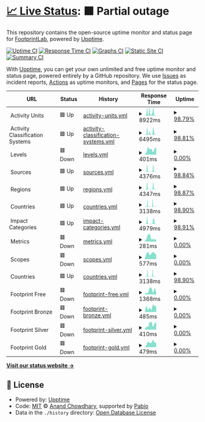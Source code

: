 # [📈 Live Status](https://FootprintLab.github.io/api-health): <!--live status--> **🟧 Partial outage**

This repository contains the open-source uptime monitor and status page for [FootprintLab](https://FootprintLab.github.io/api-health), powered by [Upptime](https://github.com/upptime/upptime).

[![Uptime CI](https://github.com/FootprintLab/api-health/workflows/Uptime%20CI/badge.svg)](https://github.com/FootprintLab/api-health/actions?query=workflow%3A%22Uptime+CI%22)
[![Response Time CI](https://github.com/FootprintLab/api-health/workflows/Response%20Time%20CI/badge.svg)](https://github.com/FootprintLab/api-health/actions?query=workflow%3A%22Response+Time+CI%22)
[![Graphs CI](https://github.com/FootprintLab/api-health/workflows/Graphs%20CI/badge.svg)](https://github.com/FootprintLab/api-health/actions?query=workflow%3A%22Graphs+CI%22)
[![Static Site CI](https://github.com/FootprintLab/api-health/workflows/Static%20Site%20CI/badge.svg)](https://github.com/FootprintLab/api-health/actions?query=workflow%3A%22Static+Site+CI%22)
[![Summary CI](https://github.com/FootprintLab/api-health/workflows/Summary%20CI/badge.svg)](https://github.com/FootprintLab/api-health/actions?query=workflow%3A%22Summary+CI%22)

With [Upptime](https://upptime.js.org), you can get your own unlimited and free uptime monitor and status page, powered entirely by a GitHub repository. We use [Issues](https://github.com/FootprintLab/api-health/issues) as incident reports, [Actions](https://github.com/FootprintLab/api-health/actions) as uptime monitors, and [Pages](https://FootprintLab.github.io/api-health) for the status page.

<!--start: status pages-->
<!-- This summary is generated by Upptime (https://github.com/upptime/upptime) -->
<!-- Do not edit this manually, your changes will be overwritten -->
<!-- prettier-ignore -->
| URL | Status | History | Response Time | Uptime |
| --- | ------ | ------- | ------------- | ------ |
| <img alt="" src="https://data.footprintlab.io/favicon.ico" height="13"> Activity Units | 🟩 Up | [activity-units.yml](https://github.com/FootprintLab/api-health/commits/HEAD/history/activity-units.yml) | <details><summary><img alt="Response time graph" src="./graphs/activity-units/response-time-week.png" height="20"> 8922ms</summary><br><a href="https://FootprintLab.github.io/api-health/history/activity-units"><img alt="Response time 2837" src="https://img.shields.io/endpoint?url=https%3A%2F%2Fraw.githubusercontent.com%2FFootprintLab%2Fapi-health%2FHEAD%2Fapi%2Factivity-units%2Fresponse-time.json"></a><br><a href="https://FootprintLab.github.io/api-health/history/activity-units"><img alt="24-hour response time 651" src="https://img.shields.io/endpoint?url=https%3A%2F%2Fraw.githubusercontent.com%2FFootprintLab%2Fapi-health%2FHEAD%2Fapi%2Factivity-units%2Fresponse-time-day.json"></a><br><a href="https://FootprintLab.github.io/api-health/history/activity-units"><img alt="7-day response time 8922" src="https://img.shields.io/endpoint?url=https%3A%2F%2Fraw.githubusercontent.com%2FFootprintLab%2Fapi-health%2FHEAD%2Fapi%2Factivity-units%2Fresponse-time-week.json"></a><br><a href="https://FootprintLab.github.io/api-health/history/activity-units"><img alt="30-day response time 4627" src="https://img.shields.io/endpoint?url=https%3A%2F%2Fraw.githubusercontent.com%2FFootprintLab%2Fapi-health%2FHEAD%2Fapi%2Factivity-units%2Fresponse-time-month.json"></a><br><a href="https://FootprintLab.github.io/api-health/history/activity-units"><img alt="1-year response time 2837" src="https://img.shields.io/endpoint?url=https%3A%2F%2Fraw.githubusercontent.com%2FFootprintLab%2Fapi-health%2FHEAD%2Fapi%2Factivity-units%2Fresponse-time-year.json"></a></details> | <details><summary><a href="https://FootprintLab.github.io/api-health/history/activity-units">98.79%</a></summary><a href="https://FootprintLab.github.io/api-health/history/activity-units"><img alt="All-time uptime 99.10%" src="https://img.shields.io/endpoint?url=https%3A%2F%2Fraw.githubusercontent.com%2FFootprintLab%2Fapi-health%2FHEAD%2Fapi%2Factivity-units%2Fuptime.json"></a><br><a href="https://FootprintLab.github.io/api-health/history/activity-units"><img alt="24-hour uptime 100.00%" src="https://img.shields.io/endpoint?url=https%3A%2F%2Fraw.githubusercontent.com%2FFootprintLab%2Fapi-health%2FHEAD%2Fapi%2Factivity-units%2Fuptime-day.json"></a><br><a href="https://FootprintLab.github.io/api-health/history/activity-units"><img alt="7-day uptime 98.79%" src="https://img.shields.io/endpoint?url=https%3A%2F%2Fraw.githubusercontent.com%2FFootprintLab%2Fapi-health%2FHEAD%2Fapi%2Factivity-units%2Fuptime-week.json"></a><br><a href="https://FootprintLab.github.io/api-health/history/activity-units"><img alt="30-day uptime 99.54%" src="https://img.shields.io/endpoint?url=https%3A%2F%2Fraw.githubusercontent.com%2FFootprintLab%2Fapi-health%2FHEAD%2Fapi%2Factivity-units%2Fuptime-month.json"></a><br><a href="https://FootprintLab.github.io/api-health/history/activity-units"><img alt="1-year uptime 99.10%" src="https://img.shields.io/endpoint?url=https%3A%2F%2Fraw.githubusercontent.com%2FFootprintLab%2Fapi-health%2FHEAD%2Fapi%2Factivity-units%2Fuptime-year.json"></a></details>
| <img alt="" src="https://data.footprintlab.io/favicon.ico" height="13"> Activity Classification Systems | 🟩 Up | [activity-classification-systems.yml](https://github.com/FootprintLab/api-health/commits/HEAD/history/activity-classification-systems.yml) | <details><summary><img alt="Response time graph" src="./graphs/activity-classification-systems/response-time-week.png" height="20"> 6495ms</summary><br><a href="https://FootprintLab.github.io/api-health/history/activity-classification-systems"><img alt="Response time 1403" src="https://img.shields.io/endpoint?url=https%3A%2F%2Fraw.githubusercontent.com%2FFootprintLab%2Fapi-health%2FHEAD%2Fapi%2Factivity-classification-systems%2Fresponse-time.json"></a><br><a href="https://FootprintLab.github.io/api-health/history/activity-classification-systems"><img alt="24-hour response time 147" src="https://img.shields.io/endpoint?url=https%3A%2F%2Fraw.githubusercontent.com%2FFootprintLab%2Fapi-health%2FHEAD%2Fapi%2Factivity-classification-systems%2Fresponse-time-day.json"></a><br><a href="https://FootprintLab.github.io/api-health/history/activity-classification-systems"><img alt="7-day response time 6495" src="https://img.shields.io/endpoint?url=https%3A%2F%2Fraw.githubusercontent.com%2FFootprintLab%2Fapi-health%2FHEAD%2Fapi%2Factivity-classification-systems%2Fresponse-time-week.json"></a><br><a href="https://FootprintLab.github.io/api-health/history/activity-classification-systems"><img alt="30-day response time 2679" src="https://img.shields.io/endpoint?url=https%3A%2F%2Fraw.githubusercontent.com%2FFootprintLab%2Fapi-health%2FHEAD%2Fapi%2Factivity-classification-systems%2Fresponse-time-month.json"></a><br><a href="https://FootprintLab.github.io/api-health/history/activity-classification-systems"><img alt="1-year response time 1403" src="https://img.shields.io/endpoint?url=https%3A%2F%2Fraw.githubusercontent.com%2FFootprintLab%2Fapi-health%2FHEAD%2Fapi%2Factivity-classification-systems%2Fresponse-time-year.json"></a></details> | <details><summary><a href="https://FootprintLab.github.io/api-health/history/activity-classification-systems">98.81%</a></summary><a href="https://FootprintLab.github.io/api-health/history/activity-classification-systems"><img alt="All-time uptime 99.85%" src="https://img.shields.io/endpoint?url=https%3A%2F%2Fraw.githubusercontent.com%2FFootprintLab%2Fapi-health%2FHEAD%2Fapi%2Factivity-classification-systems%2Fuptime.json"></a><br><a href="https://FootprintLab.github.io/api-health/history/activity-classification-systems"><img alt="24-hour uptime 100.00%" src="https://img.shields.io/endpoint?url=https%3A%2F%2Fraw.githubusercontent.com%2FFootprintLab%2Fapi-health%2FHEAD%2Fapi%2Factivity-classification-systems%2Fuptime-day.json"></a><br><a href="https://FootprintLab.github.io/api-health/history/activity-classification-systems"><img alt="7-day uptime 98.81%" src="https://img.shields.io/endpoint?url=https%3A%2F%2Fraw.githubusercontent.com%2FFootprintLab%2Fapi-health%2FHEAD%2Fapi%2Factivity-classification-systems%2Fuptime-week.json"></a><br><a href="https://FootprintLab.github.io/api-health/history/activity-classification-systems"><img alt="30-day uptime 99.57%" src="https://img.shields.io/endpoint?url=https%3A%2F%2Fraw.githubusercontent.com%2FFootprintLab%2Fapi-health%2FHEAD%2Fapi%2Factivity-classification-systems%2Fuptime-month.json"></a><br><a href="https://FootprintLab.github.io/api-health/history/activity-classification-systems"><img alt="1-year uptime 99.85%" src="https://img.shields.io/endpoint?url=https%3A%2F%2Fraw.githubusercontent.com%2FFootprintLab%2Fapi-health%2FHEAD%2Fapi%2Factivity-classification-systems%2Fuptime-year.json"></a></details>
| <img alt="" src="https://data.footprintlab.io/favicon.ico" height="13"> Levels | 🟥 Down | [levels.yml](https://github.com/FootprintLab/api-health/commits/HEAD/history/levels.yml) | <details><summary><img alt="Response time graph" src="./graphs/levels/response-time-week.png" height="20"> 401ms</summary><br><a href="https://FootprintLab.github.io/api-health/history/levels"><img alt="Response time 527" src="https://img.shields.io/endpoint?url=https%3A%2F%2Fraw.githubusercontent.com%2FFootprintLab%2Fapi-health%2FHEAD%2Fapi%2Flevels%2Fresponse-time.json"></a><br><a href="https://FootprintLab.github.io/api-health/history/levels"><img alt="24-hour response time 556" src="https://img.shields.io/endpoint?url=https%3A%2F%2Fraw.githubusercontent.com%2FFootprintLab%2Fapi-health%2FHEAD%2Fapi%2Flevels%2Fresponse-time-day.json"></a><br><a href="https://FootprintLab.github.io/api-health/history/levels"><img alt="7-day response time 401" src="https://img.shields.io/endpoint?url=https%3A%2F%2Fraw.githubusercontent.com%2FFootprintLab%2Fapi-health%2FHEAD%2Fapi%2Flevels%2Fresponse-time-week.json"></a><br><a href="https://FootprintLab.github.io/api-health/history/levels"><img alt="30-day response time 435" src="https://img.shields.io/endpoint?url=https%3A%2F%2Fraw.githubusercontent.com%2FFootprintLab%2Fapi-health%2FHEAD%2Fapi%2Flevels%2Fresponse-time-month.json"></a><br><a href="https://FootprintLab.github.io/api-health/history/levels"><img alt="1-year response time 527" src="https://img.shields.io/endpoint?url=https%3A%2F%2Fraw.githubusercontent.com%2FFootprintLab%2Fapi-health%2FHEAD%2Fapi%2Flevels%2Fresponse-time-year.json"></a></details> | <details><summary><a href="https://FootprintLab.github.io/api-health/history/levels">0.00%</a></summary><a href="https://FootprintLab.github.io/api-health/history/levels"><img alt="All-time uptime 27.67%" src="https://img.shields.io/endpoint?url=https%3A%2F%2Fraw.githubusercontent.com%2FFootprintLab%2Fapi-health%2FHEAD%2Fapi%2Flevels%2Fuptime.json"></a><br><a href="https://FootprintLab.github.io/api-health/history/levels"><img alt="24-hour uptime 0.00%" src="https://img.shields.io/endpoint?url=https%3A%2F%2Fraw.githubusercontent.com%2FFootprintLab%2Fapi-health%2FHEAD%2Fapi%2Flevels%2Fuptime-day.json"></a><br><a href="https://FootprintLab.github.io/api-health/history/levels"><img alt="7-day uptime 0.00%" src="https://img.shields.io/endpoint?url=https%3A%2F%2Fraw.githubusercontent.com%2FFootprintLab%2Fapi-health%2FHEAD%2Fapi%2Flevels%2Fuptime-week.json"></a><br><a href="https://FootprintLab.github.io/api-health/history/levels"><img alt="30-day uptime 1.38%" src="https://img.shields.io/endpoint?url=https%3A%2F%2Fraw.githubusercontent.com%2FFootprintLab%2Fapi-health%2FHEAD%2Fapi%2Flevels%2Fuptime-month.json"></a><br><a href="https://FootprintLab.github.io/api-health/history/levels"><img alt="1-year uptime 27.67%" src="https://img.shields.io/endpoint?url=https%3A%2F%2Fraw.githubusercontent.com%2FFootprintLab%2Fapi-health%2FHEAD%2Fapi%2Flevels%2Fuptime-year.json"></a></details>
| <img alt="" src="https://data.footprintlab.io/favicon.ico" height="13"> Sources | 🟩 Up | [sources.yml](https://github.com/FootprintLab/api-health/commits/HEAD/history/sources.yml) | <details><summary><img alt="Response time graph" src="./graphs/sources/response-time-week.png" height="20"> 4376ms</summary><br><a href="https://FootprintLab.github.io/api-health/history/sources"><img alt="Response time 1098" src="https://img.shields.io/endpoint?url=https%3A%2F%2Fraw.githubusercontent.com%2FFootprintLab%2Fapi-health%2FHEAD%2Fapi%2Fsources%2Fresponse-time.json"></a><br><a href="https://FootprintLab.github.io/api-health/history/sources"><img alt="24-hour response time 565" src="https://img.shields.io/endpoint?url=https%3A%2F%2Fraw.githubusercontent.com%2FFootprintLab%2Fapi-health%2FHEAD%2Fapi%2Fsources%2Fresponse-time-day.json"></a><br><a href="https://FootprintLab.github.io/api-health/history/sources"><img alt="7-day response time 4376" src="https://img.shields.io/endpoint?url=https%3A%2F%2Fraw.githubusercontent.com%2FFootprintLab%2Fapi-health%2FHEAD%2Fapi%2Fsources%2Fresponse-time-week.json"></a><br><a href="https://FootprintLab.github.io/api-health/history/sources"><img alt="30-day response time 1952" src="https://img.shields.io/endpoint?url=https%3A%2F%2Fraw.githubusercontent.com%2FFootprintLab%2Fapi-health%2FHEAD%2Fapi%2Fsources%2Fresponse-time-month.json"></a><br><a href="https://FootprintLab.github.io/api-health/history/sources"><img alt="1-year response time 1098" src="https://img.shields.io/endpoint?url=https%3A%2F%2Fraw.githubusercontent.com%2FFootprintLab%2Fapi-health%2FHEAD%2Fapi%2Fsources%2Fresponse-time-year.json"></a></details> | <details><summary><a href="https://FootprintLab.github.io/api-health/history/sources">98.84%</a></summary><a href="https://FootprintLab.github.io/api-health/history/sources"><img alt="All-time uptime 99.85%" src="https://img.shields.io/endpoint?url=https%3A%2F%2Fraw.githubusercontent.com%2FFootprintLab%2Fapi-health%2FHEAD%2Fapi%2Fsources%2Fuptime.json"></a><br><a href="https://FootprintLab.github.io/api-health/history/sources"><img alt="24-hour uptime 100.00%" src="https://img.shields.io/endpoint?url=https%3A%2F%2Fraw.githubusercontent.com%2FFootprintLab%2Fapi-health%2FHEAD%2Fapi%2Fsources%2Fuptime-day.json"></a><br><a href="https://FootprintLab.github.io/api-health/history/sources"><img alt="7-day uptime 98.84%" src="https://img.shields.io/endpoint?url=https%3A%2F%2Fraw.githubusercontent.com%2FFootprintLab%2Fapi-health%2FHEAD%2Fapi%2Fsources%2Fuptime-week.json"></a><br><a href="https://FootprintLab.github.io/api-health/history/sources"><img alt="30-day uptime 99.57%" src="https://img.shields.io/endpoint?url=https%3A%2F%2Fraw.githubusercontent.com%2FFootprintLab%2Fapi-health%2FHEAD%2Fapi%2Fsources%2Fuptime-month.json"></a><br><a href="https://FootprintLab.github.io/api-health/history/sources"><img alt="1-year uptime 99.85%" src="https://img.shields.io/endpoint?url=https%3A%2F%2Fraw.githubusercontent.com%2FFootprintLab%2Fapi-health%2FHEAD%2Fapi%2Fsources%2Fuptime-year.json"></a></details>
| <img alt="" src="https://data.footprintlab.io/favicon.ico" height="13"> Regions | 🟩 Up | [regions.yml](https://github.com/FootprintLab/api-health/commits/HEAD/history/regions.yml) | <details><summary><img alt="Response time graph" src="./graphs/regions/response-time-week.png" height="20"> 4347ms</summary><br><a href="https://FootprintLab.github.io/api-health/history/regions"><img alt="Response time 1084" src="https://img.shields.io/endpoint?url=https%3A%2F%2Fraw.githubusercontent.com%2FFootprintLab%2Fapi-health%2FHEAD%2Fapi%2Fregions%2Fresponse-time.json"></a><br><a href="https://FootprintLab.github.io/api-health/history/regions"><img alt="24-hour response time 423" src="https://img.shields.io/endpoint?url=https%3A%2F%2Fraw.githubusercontent.com%2FFootprintLab%2Fapi-health%2FHEAD%2Fapi%2Fregions%2Fresponse-time-day.json"></a><br><a href="https://FootprintLab.github.io/api-health/history/regions"><img alt="7-day response time 4347" src="https://img.shields.io/endpoint?url=https%3A%2F%2Fraw.githubusercontent.com%2FFootprintLab%2Fapi-health%2FHEAD%2Fapi%2Fregions%2Fresponse-time-week.json"></a><br><a href="https://FootprintLab.github.io/api-health/history/regions"><img alt="30-day response time 1916" src="https://img.shields.io/endpoint?url=https%3A%2F%2Fraw.githubusercontent.com%2FFootprintLab%2Fapi-health%2FHEAD%2Fapi%2Fregions%2Fresponse-time-month.json"></a><br><a href="https://FootprintLab.github.io/api-health/history/regions"><img alt="1-year response time 1084" src="https://img.shields.io/endpoint?url=https%3A%2F%2Fraw.githubusercontent.com%2FFootprintLab%2Fapi-health%2FHEAD%2Fapi%2Fregions%2Fresponse-time-year.json"></a></details> | <details><summary><a href="https://FootprintLab.github.io/api-health/history/regions">98.87%</a></summary><a href="https://FootprintLab.github.io/api-health/history/regions"><img alt="All-time uptime 99.85%" src="https://img.shields.io/endpoint?url=https%3A%2F%2Fraw.githubusercontent.com%2FFootprintLab%2Fapi-health%2FHEAD%2Fapi%2Fregions%2Fuptime.json"></a><br><a href="https://FootprintLab.github.io/api-health/history/regions"><img alt="24-hour uptime 100.00%" src="https://img.shields.io/endpoint?url=https%3A%2F%2Fraw.githubusercontent.com%2FFootprintLab%2Fapi-health%2FHEAD%2Fapi%2Fregions%2Fuptime-day.json"></a><br><a href="https://FootprintLab.github.io/api-health/history/regions"><img alt="7-day uptime 98.87%" src="https://img.shields.io/endpoint?url=https%3A%2F%2Fraw.githubusercontent.com%2FFootprintLab%2Fapi-health%2FHEAD%2Fapi%2Fregions%2Fuptime-week.json"></a><br><a href="https://FootprintLab.github.io/api-health/history/regions"><img alt="30-day uptime 99.58%" src="https://img.shields.io/endpoint?url=https%3A%2F%2Fraw.githubusercontent.com%2FFootprintLab%2Fapi-health%2FHEAD%2Fapi%2Fregions%2Fuptime-month.json"></a><br><a href="https://FootprintLab.github.io/api-health/history/regions"><img alt="1-year uptime 99.85%" src="https://img.shields.io/endpoint?url=https%3A%2F%2Fraw.githubusercontent.com%2FFootprintLab%2Fapi-health%2FHEAD%2Fapi%2Fregions%2Fuptime-year.json"></a></details>
| <img alt="" src="https://data.footprintlab.io/favicon.ico" height="13"> Countries | 🟩 Up | [countries.yml](https://github.com/FootprintLab/api-health/commits/HEAD/history/countries.yml) | <details><summary><img alt="Response time graph" src="./graphs/countries/response-time-week.png" height="20"> 3138ms</summary><br><a href="https://FootprintLab.github.io/api-health/history/countries"><img alt="Response time 812" src="https://img.shields.io/endpoint?url=https%3A%2F%2Fraw.githubusercontent.com%2FFootprintLab%2Fapi-health%2FHEAD%2Fapi%2Fcountries%2Fresponse-time.json"></a><br><a href="https://FootprintLab.github.io/api-health/history/countries"><img alt="24-hour response time 425" src="https://img.shields.io/endpoint?url=https%3A%2F%2Fraw.githubusercontent.com%2FFootprintLab%2Fapi-health%2FHEAD%2Fapi%2Fcountries%2Fresponse-time-day.json"></a><br><a href="https://FootprintLab.github.io/api-health/history/countries"><img alt="7-day response time 3138" src="https://img.shields.io/endpoint?url=https%3A%2F%2Fraw.githubusercontent.com%2FFootprintLab%2Fapi-health%2FHEAD%2Fapi%2Fcountries%2Fresponse-time-week.json"></a><br><a href="https://FootprintLab.github.io/api-health/history/countries"><img alt="30-day response time 1322" src="https://img.shields.io/endpoint?url=https%3A%2F%2Fraw.githubusercontent.com%2FFootprintLab%2Fapi-health%2FHEAD%2Fapi%2Fcountries%2Fresponse-time-month.json"></a><br><a href="https://FootprintLab.github.io/api-health/history/countries"><img alt="1-year response time 812" src="https://img.shields.io/endpoint?url=https%3A%2F%2Fraw.githubusercontent.com%2FFootprintLab%2Fapi-health%2FHEAD%2Fapi%2Fcountries%2Fresponse-time-year.json"></a></details> | <details><summary><a href="https://FootprintLab.github.io/api-health/history/countries">98.90%</a></summary><a href="https://FootprintLab.github.io/api-health/history/countries"><img alt="All-time uptime 99.85%" src="https://img.shields.io/endpoint?url=https%3A%2F%2Fraw.githubusercontent.com%2FFootprintLab%2Fapi-health%2FHEAD%2Fapi%2Fcountries%2Fuptime.json"></a><br><a href="https://FootprintLab.github.io/api-health/history/countries"><img alt="24-hour uptime 100.00%" src="https://img.shields.io/endpoint?url=https%3A%2F%2Fraw.githubusercontent.com%2FFootprintLab%2Fapi-health%2FHEAD%2Fapi%2Fcountries%2Fuptime-day.json"></a><br><a href="https://FootprintLab.github.io/api-health/history/countries"><img alt="7-day uptime 98.90%" src="https://img.shields.io/endpoint?url=https%3A%2F%2Fraw.githubusercontent.com%2FFootprintLab%2Fapi-health%2FHEAD%2Fapi%2Fcountries%2Fuptime-week.json"></a><br><a href="https://FootprintLab.github.io/api-health/history/countries"><img alt="30-day uptime 99.57%" src="https://img.shields.io/endpoint?url=https%3A%2F%2Fraw.githubusercontent.com%2FFootprintLab%2Fapi-health%2FHEAD%2Fapi%2Fcountries%2Fuptime-month.json"></a><br><a href="https://FootprintLab.github.io/api-health/history/countries"><img alt="1-year uptime 99.85%" src="https://img.shields.io/endpoint?url=https%3A%2F%2Fraw.githubusercontent.com%2FFootprintLab%2Fapi-health%2FHEAD%2Fapi%2Fcountries%2Fuptime-year.json"></a></details>
| <img alt="" src="https://data.footprintlab.io/favicon.ico" height="13"> Impact Categories | 🟩 Up | [impact-categories.yml](https://github.com/FootprintLab/api-health/commits/HEAD/history/impact-categories.yml) | <details><summary><img alt="Response time graph" src="./graphs/impact-categories/response-time-week.png" height="20"> 4979ms</summary><br><a href="https://FootprintLab.github.io/api-health/history/impact-categories"><img alt="Response time 1127" src="https://img.shields.io/endpoint?url=https%3A%2F%2Fraw.githubusercontent.com%2FFootprintLab%2Fapi-health%2FHEAD%2Fapi%2Fimpact-categories%2Fresponse-time.json"></a><br><a href="https://FootprintLab.github.io/api-health/history/impact-categories"><img alt="24-hour response time 424" src="https://img.shields.io/endpoint?url=https%3A%2F%2Fraw.githubusercontent.com%2FFootprintLab%2Fapi-health%2FHEAD%2Fapi%2Fimpact-categories%2Fresponse-time-day.json"></a><br><a href="https://FootprintLab.github.io/api-health/history/impact-categories"><img alt="7-day response time 4979" src="https://img.shields.io/endpoint?url=https%3A%2F%2Fraw.githubusercontent.com%2FFootprintLab%2Fapi-health%2FHEAD%2Fapi%2Fimpact-categories%2Fresponse-time-week.json"></a><br><a href="https://FootprintLab.github.io/api-health/history/impact-categories"><img alt="30-day response time 2069" src="https://img.shields.io/endpoint?url=https%3A%2F%2Fraw.githubusercontent.com%2FFootprintLab%2Fapi-health%2FHEAD%2Fapi%2Fimpact-categories%2Fresponse-time-month.json"></a><br><a href="https://FootprintLab.github.io/api-health/history/impact-categories"><img alt="1-year response time 1127" src="https://img.shields.io/endpoint?url=https%3A%2F%2Fraw.githubusercontent.com%2FFootprintLab%2Fapi-health%2FHEAD%2Fapi%2Fimpact-categories%2Fresponse-time-year.json"></a></details> | <details><summary><a href="https://FootprintLab.github.io/api-health/history/impact-categories">98.91%</a></summary><a href="https://FootprintLab.github.io/api-health/history/impact-categories"><img alt="All-time uptime 99.85%" src="https://img.shields.io/endpoint?url=https%3A%2F%2Fraw.githubusercontent.com%2FFootprintLab%2Fapi-health%2FHEAD%2Fapi%2Fimpact-categories%2Fuptime.json"></a><br><a href="https://FootprintLab.github.io/api-health/history/impact-categories"><img alt="24-hour uptime 100.00%" src="https://img.shields.io/endpoint?url=https%3A%2F%2Fraw.githubusercontent.com%2FFootprintLab%2Fapi-health%2FHEAD%2Fapi%2Fimpact-categories%2Fuptime-day.json"></a><br><a href="https://FootprintLab.github.io/api-health/history/impact-categories"><img alt="7-day uptime 98.91%" src="https://img.shields.io/endpoint?url=https%3A%2F%2Fraw.githubusercontent.com%2FFootprintLab%2Fapi-health%2FHEAD%2Fapi%2Fimpact-categories%2Fuptime-week.json"></a><br><a href="https://FootprintLab.github.io/api-health/history/impact-categories"><img alt="30-day uptime 99.57%" src="https://img.shields.io/endpoint?url=https%3A%2F%2Fraw.githubusercontent.com%2FFootprintLab%2Fapi-health%2FHEAD%2Fapi%2Fimpact-categories%2Fuptime-month.json"></a><br><a href="https://FootprintLab.github.io/api-health/history/impact-categories"><img alt="1-year uptime 99.85%" src="https://img.shields.io/endpoint?url=https%3A%2F%2Fraw.githubusercontent.com%2FFootprintLab%2Fapi-health%2FHEAD%2Fapi%2Fimpact-categories%2Fuptime-year.json"></a></details>
| <img alt="" src="https://data.footprintlab.io/favicon.ico" height="13"> Metrics | 🟥 Down | [metrics.yml](https://github.com/FootprintLab/api-health/commits/HEAD/history/metrics.yml) | <details><summary><img alt="Response time graph" src="./graphs/metrics/response-time-week.png" height="20"> 281ms</summary><br><a href="https://FootprintLab.github.io/api-health/history/metrics"><img alt="Response time 519" src="https://img.shields.io/endpoint?url=https%3A%2F%2Fraw.githubusercontent.com%2FFootprintLab%2Fapi-health%2FHEAD%2Fapi%2Fmetrics%2Fresponse-time.json"></a><br><a href="https://FootprintLab.github.io/api-health/history/metrics"><img alt="24-hour response time 143" src="https://img.shields.io/endpoint?url=https%3A%2F%2Fraw.githubusercontent.com%2FFootprintLab%2Fapi-health%2FHEAD%2Fapi%2Fmetrics%2Fresponse-time-day.json"></a><br><a href="https://FootprintLab.github.io/api-health/history/metrics"><img alt="7-day response time 281" src="https://img.shields.io/endpoint?url=https%3A%2F%2Fraw.githubusercontent.com%2FFootprintLab%2Fapi-health%2FHEAD%2Fapi%2Fmetrics%2Fresponse-time-week.json"></a><br><a href="https://FootprintLab.github.io/api-health/history/metrics"><img alt="30-day response time 464" src="https://img.shields.io/endpoint?url=https%3A%2F%2Fraw.githubusercontent.com%2FFootprintLab%2Fapi-health%2FHEAD%2Fapi%2Fmetrics%2Fresponse-time-month.json"></a><br><a href="https://FootprintLab.github.io/api-health/history/metrics"><img alt="1-year response time 519" src="https://img.shields.io/endpoint?url=https%3A%2F%2Fraw.githubusercontent.com%2FFootprintLab%2Fapi-health%2FHEAD%2Fapi%2Fmetrics%2Fresponse-time-year.json"></a></details> | <details><summary><a href="https://FootprintLab.github.io/api-health/history/metrics">0.00%</a></summary><a href="https://FootprintLab.github.io/api-health/history/metrics"><img alt="All-time uptime 27.67%" src="https://img.shields.io/endpoint?url=https%3A%2F%2Fraw.githubusercontent.com%2FFootprintLab%2Fapi-health%2FHEAD%2Fapi%2Fmetrics%2Fuptime.json"></a><br><a href="https://FootprintLab.github.io/api-health/history/metrics"><img alt="24-hour uptime 0.00%" src="https://img.shields.io/endpoint?url=https%3A%2F%2Fraw.githubusercontent.com%2FFootprintLab%2Fapi-health%2FHEAD%2Fapi%2Fmetrics%2Fuptime-day.json"></a><br><a href="https://FootprintLab.github.io/api-health/history/metrics"><img alt="7-day uptime 0.00%" src="https://img.shields.io/endpoint?url=https%3A%2F%2Fraw.githubusercontent.com%2FFootprintLab%2Fapi-health%2FHEAD%2Fapi%2Fmetrics%2Fuptime-week.json"></a><br><a href="https://FootprintLab.github.io/api-health/history/metrics"><img alt="30-day uptime 1.38%" src="https://img.shields.io/endpoint?url=https%3A%2F%2Fraw.githubusercontent.com%2FFootprintLab%2Fapi-health%2FHEAD%2Fapi%2Fmetrics%2Fuptime-month.json"></a><br><a href="https://FootprintLab.github.io/api-health/history/metrics"><img alt="1-year uptime 27.67%" src="https://img.shields.io/endpoint?url=https%3A%2F%2Fraw.githubusercontent.com%2FFootprintLab%2Fapi-health%2FHEAD%2Fapi%2Fmetrics%2Fuptime-year.json"></a></details>
| <img alt="" src="https://data.footprintlab.io/favicon.ico" height="13"> Scopes | 🟥 Down | [scopes.yml](https://github.com/FootprintLab/api-health/commits/HEAD/history/scopes.yml) | <details><summary><img alt="Response time graph" src="./graphs/scopes/response-time-week.png" height="20"> 577ms</summary><br><a href="https://FootprintLab.github.io/api-health/history/scopes"><img alt="Response time 520" src="https://img.shields.io/endpoint?url=https%3A%2F%2Fraw.githubusercontent.com%2FFootprintLab%2Fapi-health%2FHEAD%2Fapi%2Fscopes%2Fresponse-time.json"></a><br><a href="https://FootprintLab.github.io/api-health/history/scopes"><img alt="24-hour response time 417" src="https://img.shields.io/endpoint?url=https%3A%2F%2Fraw.githubusercontent.com%2FFootprintLab%2Fapi-health%2FHEAD%2Fapi%2Fscopes%2Fresponse-time-day.json"></a><br><a href="https://FootprintLab.github.io/api-health/history/scopes"><img alt="7-day response time 577" src="https://img.shields.io/endpoint?url=https%3A%2F%2Fraw.githubusercontent.com%2FFootprintLab%2Fapi-health%2FHEAD%2Fapi%2Fscopes%2Fresponse-time-week.json"></a><br><a href="https://FootprintLab.github.io/api-health/history/scopes"><img alt="30-day response time 524" src="https://img.shields.io/endpoint?url=https%3A%2F%2Fraw.githubusercontent.com%2FFootprintLab%2Fapi-health%2FHEAD%2Fapi%2Fscopes%2Fresponse-time-month.json"></a><br><a href="https://FootprintLab.github.io/api-health/history/scopes"><img alt="1-year response time 520" src="https://img.shields.io/endpoint?url=https%3A%2F%2Fraw.githubusercontent.com%2FFootprintLab%2Fapi-health%2FHEAD%2Fapi%2Fscopes%2Fresponse-time-year.json"></a></details> | <details><summary><a href="https://FootprintLab.github.io/api-health/history/scopes">0.00%</a></summary><a href="https://FootprintLab.github.io/api-health/history/scopes"><img alt="All-time uptime 27.67%" src="https://img.shields.io/endpoint?url=https%3A%2F%2Fraw.githubusercontent.com%2FFootprintLab%2Fapi-health%2FHEAD%2Fapi%2Fscopes%2Fuptime.json"></a><br><a href="https://FootprintLab.github.io/api-health/history/scopes"><img alt="24-hour uptime 0.00%" src="https://img.shields.io/endpoint?url=https%3A%2F%2Fraw.githubusercontent.com%2FFootprintLab%2Fapi-health%2FHEAD%2Fapi%2Fscopes%2Fuptime-day.json"></a><br><a href="https://FootprintLab.github.io/api-health/history/scopes"><img alt="7-day uptime 0.00%" src="https://img.shields.io/endpoint?url=https%3A%2F%2Fraw.githubusercontent.com%2FFootprintLab%2Fapi-health%2FHEAD%2Fapi%2Fscopes%2Fuptime-week.json"></a><br><a href="https://FootprintLab.github.io/api-health/history/scopes"><img alt="30-day uptime 1.38%" src="https://img.shields.io/endpoint?url=https%3A%2F%2Fraw.githubusercontent.com%2FFootprintLab%2Fapi-health%2FHEAD%2Fapi%2Fscopes%2Fuptime-month.json"></a><br><a href="https://FootprintLab.github.io/api-health/history/scopes"><img alt="1-year uptime 27.67%" src="https://img.shields.io/endpoint?url=https%3A%2F%2Fraw.githubusercontent.com%2FFootprintLab%2Fapi-health%2FHEAD%2Fapi%2Fscopes%2Fuptime-year.json"></a></details>
| <img alt="" src="https://data.footprintlab.io/favicon.ico" height="13"> Countries | 🟩 Up | [countries.yml](https://github.com/FootprintLab/api-health/commits/HEAD/history/countries.yml) | <details><summary><img alt="Response time graph" src="./graphs/countries/response-time-week.png" height="20"> 3138ms</summary><br><a href="https://FootprintLab.github.io/api-health/history/countries"><img alt="Response time 812" src="https://img.shields.io/endpoint?url=https%3A%2F%2Fraw.githubusercontent.com%2FFootprintLab%2Fapi-health%2FHEAD%2Fapi%2Fcountries%2Fresponse-time.json"></a><br><a href="https://FootprintLab.github.io/api-health/history/countries"><img alt="24-hour response time 425" src="https://img.shields.io/endpoint?url=https%3A%2F%2Fraw.githubusercontent.com%2FFootprintLab%2Fapi-health%2FHEAD%2Fapi%2Fcountries%2Fresponse-time-day.json"></a><br><a href="https://FootprintLab.github.io/api-health/history/countries"><img alt="7-day response time 3138" src="https://img.shields.io/endpoint?url=https%3A%2F%2Fraw.githubusercontent.com%2FFootprintLab%2Fapi-health%2FHEAD%2Fapi%2Fcountries%2Fresponse-time-week.json"></a><br><a href="https://FootprintLab.github.io/api-health/history/countries"><img alt="30-day response time 1322" src="https://img.shields.io/endpoint?url=https%3A%2F%2Fraw.githubusercontent.com%2FFootprintLab%2Fapi-health%2FHEAD%2Fapi%2Fcountries%2Fresponse-time-month.json"></a><br><a href="https://FootprintLab.github.io/api-health/history/countries"><img alt="1-year response time 812" src="https://img.shields.io/endpoint?url=https%3A%2F%2Fraw.githubusercontent.com%2FFootprintLab%2Fapi-health%2FHEAD%2Fapi%2Fcountries%2Fresponse-time-year.json"></a></details> | <details><summary><a href="https://FootprintLab.github.io/api-health/history/countries">98.90%</a></summary><a href="https://FootprintLab.github.io/api-health/history/countries"><img alt="All-time uptime 99.85%" src="https://img.shields.io/endpoint?url=https%3A%2F%2Fraw.githubusercontent.com%2FFootprintLab%2Fapi-health%2FHEAD%2Fapi%2Fcountries%2Fuptime.json"></a><br><a href="https://FootprintLab.github.io/api-health/history/countries"><img alt="24-hour uptime 100.00%" src="https://img.shields.io/endpoint?url=https%3A%2F%2Fraw.githubusercontent.com%2FFootprintLab%2Fapi-health%2FHEAD%2Fapi%2Fcountries%2Fuptime-day.json"></a><br><a href="https://FootprintLab.github.io/api-health/history/countries"><img alt="7-day uptime 98.90%" src="https://img.shields.io/endpoint?url=https%3A%2F%2Fraw.githubusercontent.com%2FFootprintLab%2Fapi-health%2FHEAD%2Fapi%2Fcountries%2Fuptime-week.json"></a><br><a href="https://FootprintLab.github.io/api-health/history/countries"><img alt="30-day uptime 99.57%" src="https://img.shields.io/endpoint?url=https%3A%2F%2Fraw.githubusercontent.com%2FFootprintLab%2Fapi-health%2FHEAD%2Fapi%2Fcountries%2Fuptime-month.json"></a><br><a href="https://FootprintLab.github.io/api-health/history/countries"><img alt="1-year uptime 99.85%" src="https://img.shields.io/endpoint?url=https%3A%2F%2Fraw.githubusercontent.com%2FFootprintLab%2Fapi-health%2FHEAD%2Fapi%2Fcountries%2Fuptime-year.json"></a></details>
| <img alt="" src="https://data.footprintlab.io/favicon.ico" height="13"> Footprint Free | 🟥 Down | [footprint-free.yml](https://github.com/FootprintLab/api-health/commits/HEAD/history/footprint-free.yml) | <details><summary><img alt="Response time graph" src="./graphs/footprint-free/response-time-week.png" height="20"> 1368ms</summary><br><a href="https://FootprintLab.github.io/api-health/history/footprint-free"><img alt="Response time 1564" src="https://img.shields.io/endpoint?url=https%3A%2F%2Fraw.githubusercontent.com%2FFootprintLab%2Fapi-health%2FHEAD%2Fapi%2Ffootprint-free%2Fresponse-time.json"></a><br><a href="https://FootprintLab.github.io/api-health/history/footprint-free"><img alt="24-hour response time 445" src="https://img.shields.io/endpoint?url=https%3A%2F%2Fraw.githubusercontent.com%2FFootprintLab%2Fapi-health%2FHEAD%2Fapi%2Ffootprint-free%2Fresponse-time-day.json"></a><br><a href="https://FootprintLab.github.io/api-health/history/footprint-free"><img alt="7-day response time 1368" src="https://img.shields.io/endpoint?url=https%3A%2F%2Fraw.githubusercontent.com%2FFootprintLab%2Fapi-health%2FHEAD%2Fapi%2Ffootprint-free%2Fresponse-time-week.json"></a><br><a href="https://FootprintLab.github.io/api-health/history/footprint-free"><img alt="30-day response time 2171" src="https://img.shields.io/endpoint?url=https%3A%2F%2Fraw.githubusercontent.com%2FFootprintLab%2Fapi-health%2FHEAD%2Fapi%2Ffootprint-free%2Fresponse-time-month.json"></a><br><a href="https://FootprintLab.github.io/api-health/history/footprint-free"><img alt="1-year response time 1564" src="https://img.shields.io/endpoint?url=https%3A%2F%2Fraw.githubusercontent.com%2FFootprintLab%2Fapi-health%2FHEAD%2Fapi%2Ffootprint-free%2Fresponse-time-year.json"></a></details> | <details><summary><a href="https://FootprintLab.github.io/api-health/history/footprint-free">0.00%</a></summary><a href="https://FootprintLab.github.io/api-health/history/footprint-free"><img alt="All-time uptime 27.92%" src="https://img.shields.io/endpoint?url=https%3A%2F%2Fraw.githubusercontent.com%2FFootprintLab%2Fapi-health%2FHEAD%2Fapi%2Ffootprint-free%2Fuptime.json"></a><br><a href="https://FootprintLab.github.io/api-health/history/footprint-free"><img alt="24-hour uptime 0.00%" src="https://img.shields.io/endpoint?url=https%3A%2F%2Fraw.githubusercontent.com%2FFootprintLab%2Fapi-health%2FHEAD%2Fapi%2Ffootprint-free%2Fuptime-day.json"></a><br><a href="https://FootprintLab.github.io/api-health/history/footprint-free"><img alt="7-day uptime 0.00%" src="https://img.shields.io/endpoint?url=https%3A%2F%2Fraw.githubusercontent.com%2FFootprintLab%2Fapi-health%2FHEAD%2Fapi%2Ffootprint-free%2Fuptime-week.json"></a><br><a href="https://FootprintLab.github.io/api-health/history/footprint-free"><img alt="30-day uptime 1.38%" src="https://img.shields.io/endpoint?url=https%3A%2F%2Fraw.githubusercontent.com%2FFootprintLab%2Fapi-health%2FHEAD%2Fapi%2Ffootprint-free%2Fuptime-month.json"></a><br><a href="https://FootprintLab.github.io/api-health/history/footprint-free"><img alt="1-year uptime 27.92%" src="https://img.shields.io/endpoint?url=https%3A%2F%2Fraw.githubusercontent.com%2FFootprintLab%2Fapi-health%2FHEAD%2Fapi%2Ffootprint-free%2Fuptime-year.json"></a></details>
| <img alt="" src="https://data.footprintlab.io/favicon.ico" height="13"> Footprint Bronze | 🟥 Down | [footprint-bronze.yml](https://github.com/FootprintLab/api-health/commits/HEAD/history/footprint-bronze.yml) | <details><summary><img alt="Response time graph" src="./graphs/footprint-bronze/response-time-week.png" height="20"> 485ms</summary><br><a href="https://FootprintLab.github.io/api-health/history/footprint-bronze"><img alt="Response time 630" src="https://img.shields.io/endpoint?url=https%3A%2F%2Fraw.githubusercontent.com%2FFootprintLab%2Fapi-health%2FHEAD%2Fapi%2Ffootprint-bronze%2Fresponse-time.json"></a><br><a href="https://FootprintLab.github.io/api-health/history/footprint-bronze"><img alt="24-hour response time 580" src="https://img.shields.io/endpoint?url=https%3A%2F%2Fraw.githubusercontent.com%2FFootprintLab%2Fapi-health%2FHEAD%2Fapi%2Ffootprint-bronze%2Fresponse-time-day.json"></a><br><a href="https://FootprintLab.github.io/api-health/history/footprint-bronze"><img alt="7-day response time 485" src="https://img.shields.io/endpoint?url=https%3A%2F%2Fraw.githubusercontent.com%2FFootprintLab%2Fapi-health%2FHEAD%2Fapi%2Ffootprint-bronze%2Fresponse-time-week.json"></a><br><a href="https://FootprintLab.github.io/api-health/history/footprint-bronze"><img alt="30-day response time 509" src="https://img.shields.io/endpoint?url=https%3A%2F%2Fraw.githubusercontent.com%2FFootprintLab%2Fapi-health%2FHEAD%2Fapi%2Ffootprint-bronze%2Fresponse-time-month.json"></a><br><a href="https://FootprintLab.github.io/api-health/history/footprint-bronze"><img alt="1-year response time 630" src="https://img.shields.io/endpoint?url=https%3A%2F%2Fraw.githubusercontent.com%2FFootprintLab%2Fapi-health%2FHEAD%2Fapi%2Ffootprint-bronze%2Fresponse-time-year.json"></a></details> | <details><summary><a href="https://FootprintLab.github.io/api-health/history/footprint-bronze">0.00%</a></summary><a href="https://FootprintLab.github.io/api-health/history/footprint-bronze"><img alt="All-time uptime 27.92%" src="https://img.shields.io/endpoint?url=https%3A%2F%2Fraw.githubusercontent.com%2FFootprintLab%2Fapi-health%2FHEAD%2Fapi%2Ffootprint-bronze%2Fuptime.json"></a><br><a href="https://FootprintLab.github.io/api-health/history/footprint-bronze"><img alt="24-hour uptime 0.00%" src="https://img.shields.io/endpoint?url=https%3A%2F%2Fraw.githubusercontent.com%2FFootprintLab%2Fapi-health%2FHEAD%2Fapi%2Ffootprint-bronze%2Fuptime-day.json"></a><br><a href="https://FootprintLab.github.io/api-health/history/footprint-bronze"><img alt="7-day uptime 0.00%" src="https://img.shields.io/endpoint?url=https%3A%2F%2Fraw.githubusercontent.com%2FFootprintLab%2Fapi-health%2FHEAD%2Fapi%2Ffootprint-bronze%2Fuptime-week.json"></a><br><a href="https://FootprintLab.github.io/api-health/history/footprint-bronze"><img alt="30-day uptime 1.38%" src="https://img.shields.io/endpoint?url=https%3A%2F%2Fraw.githubusercontent.com%2FFootprintLab%2Fapi-health%2FHEAD%2Fapi%2Ffootprint-bronze%2Fuptime-month.json"></a><br><a href="https://FootprintLab.github.io/api-health/history/footprint-bronze"><img alt="1-year uptime 27.92%" src="https://img.shields.io/endpoint?url=https%3A%2F%2Fraw.githubusercontent.com%2FFootprintLab%2Fapi-health%2FHEAD%2Fapi%2Ffootprint-bronze%2Fuptime-year.json"></a></details>
| <img alt="" src="https://data.footprintlab.io/favicon.ico" height="13"> Footprint Silver | 🟥 Down | [footprint-silver.yml](https://github.com/FootprintLab/api-health/commits/HEAD/history/footprint-silver.yml) | <details><summary><img alt="Response time graph" src="./graphs/footprint-silver/response-time-week.png" height="20"> 410ms</summary><br><a href="https://FootprintLab.github.io/api-health/history/footprint-silver"><img alt="Response time 606" src="https://img.shields.io/endpoint?url=https%3A%2F%2Fraw.githubusercontent.com%2FFootprintLab%2Fapi-health%2FHEAD%2Fapi%2Ffootprint-silver%2Fresponse-time.json"></a><br><a href="https://FootprintLab.github.io/api-health/history/footprint-silver"><img alt="24-hour response time 573" src="https://img.shields.io/endpoint?url=https%3A%2F%2Fraw.githubusercontent.com%2FFootprintLab%2Fapi-health%2FHEAD%2Fapi%2Ffootprint-silver%2Fresponse-time-day.json"></a><br><a href="https://FootprintLab.github.io/api-health/history/footprint-silver"><img alt="7-day response time 410" src="https://img.shields.io/endpoint?url=https%3A%2F%2Fraw.githubusercontent.com%2FFootprintLab%2Fapi-health%2FHEAD%2Fapi%2Ffootprint-silver%2Fresponse-time-week.json"></a><br><a href="https://FootprintLab.github.io/api-health/history/footprint-silver"><img alt="30-day response time 493" src="https://img.shields.io/endpoint?url=https%3A%2F%2Fraw.githubusercontent.com%2FFootprintLab%2Fapi-health%2FHEAD%2Fapi%2Ffootprint-silver%2Fresponse-time-month.json"></a><br><a href="https://FootprintLab.github.io/api-health/history/footprint-silver"><img alt="1-year response time 606" src="https://img.shields.io/endpoint?url=https%3A%2F%2Fraw.githubusercontent.com%2FFootprintLab%2Fapi-health%2FHEAD%2Fapi%2Ffootprint-silver%2Fresponse-time-year.json"></a></details> | <details><summary><a href="https://FootprintLab.github.io/api-health/history/footprint-silver">0.00%</a></summary><a href="https://FootprintLab.github.io/api-health/history/footprint-silver"><img alt="All-time uptime 28.00%" src="https://img.shields.io/endpoint?url=https%3A%2F%2Fraw.githubusercontent.com%2FFootprintLab%2Fapi-health%2FHEAD%2Fapi%2Ffootprint-silver%2Fuptime.json"></a><br><a href="https://FootprintLab.github.io/api-health/history/footprint-silver"><img alt="24-hour uptime 0.00%" src="https://img.shields.io/endpoint?url=https%3A%2F%2Fraw.githubusercontent.com%2FFootprintLab%2Fapi-health%2FHEAD%2Fapi%2Ffootprint-silver%2Fuptime-day.json"></a><br><a href="https://FootprintLab.github.io/api-health/history/footprint-silver"><img alt="7-day uptime 0.00%" src="https://img.shields.io/endpoint?url=https%3A%2F%2Fraw.githubusercontent.com%2FFootprintLab%2Fapi-health%2FHEAD%2Fapi%2Ffootprint-silver%2Fuptime-week.json"></a><br><a href="https://FootprintLab.github.io/api-health/history/footprint-silver"><img alt="30-day uptime 1.63%" src="https://img.shields.io/endpoint?url=https%3A%2F%2Fraw.githubusercontent.com%2FFootprintLab%2Fapi-health%2FHEAD%2Fapi%2Ffootprint-silver%2Fuptime-month.json"></a><br><a href="https://FootprintLab.github.io/api-health/history/footprint-silver"><img alt="1-year uptime 28.00%" src="https://img.shields.io/endpoint?url=https%3A%2F%2Fraw.githubusercontent.com%2FFootprintLab%2Fapi-health%2FHEAD%2Fapi%2Ffootprint-silver%2Fuptime-year.json"></a></details>
| <img alt="" src="https://data.footprintlab.io/favicon.ico" height="13"> Footprint Gold | 🟥 Down | [footprint-gold.yml](https://github.com/FootprintLab/api-health/commits/HEAD/history/footprint-gold.yml) | <details><summary><img alt="Response time graph" src="./graphs/footprint-gold/response-time-week.png" height="20"> 479ms</summary><br><a href="https://FootprintLab.github.io/api-health/history/footprint-gold"><img alt="Response time 588" src="https://img.shields.io/endpoint?url=https%3A%2F%2Fraw.githubusercontent.com%2FFootprintLab%2Fapi-health%2FHEAD%2Fapi%2Ffootprint-gold%2Fresponse-time.json"></a><br><a href="https://FootprintLab.github.io/api-health/history/footprint-gold"><img alt="24-hour response time 435" src="https://img.shields.io/endpoint?url=https%3A%2F%2Fraw.githubusercontent.com%2FFootprintLab%2Fapi-health%2FHEAD%2Fapi%2Ffootprint-gold%2Fresponse-time-day.json"></a><br><a href="https://FootprintLab.github.io/api-health/history/footprint-gold"><img alt="7-day response time 479" src="https://img.shields.io/endpoint?url=https%3A%2F%2Fraw.githubusercontent.com%2FFootprintLab%2Fapi-health%2FHEAD%2Fapi%2Ffootprint-gold%2Fresponse-time-week.json"></a><br><a href="https://FootprintLab.github.io/api-health/history/footprint-gold"><img alt="30-day response time 511" src="https://img.shields.io/endpoint?url=https%3A%2F%2Fraw.githubusercontent.com%2FFootprintLab%2Fapi-health%2FHEAD%2Fapi%2Ffootprint-gold%2Fresponse-time-month.json"></a><br><a href="https://FootprintLab.github.io/api-health/history/footprint-gold"><img alt="1-year response time 588" src="https://img.shields.io/endpoint?url=https%3A%2F%2Fraw.githubusercontent.com%2FFootprintLab%2Fapi-health%2FHEAD%2Fapi%2Ffootprint-gold%2Fresponse-time-year.json"></a></details> | <details><summary><a href="https://FootprintLab.github.io/api-health/history/footprint-gold">0.00%</a></summary><a href="https://FootprintLab.github.io/api-health/history/footprint-gold"><img alt="All-time uptime 28.24%" src="https://img.shields.io/endpoint?url=https%3A%2F%2Fraw.githubusercontent.com%2FFootprintLab%2Fapi-health%2FHEAD%2Fapi%2Ffootprint-gold%2Fuptime.json"></a><br><a href="https://FootprintLab.github.io/api-health/history/footprint-gold"><img alt="24-hour uptime 0.00%" src="https://img.shields.io/endpoint?url=https%3A%2F%2Fraw.githubusercontent.com%2FFootprintLab%2Fapi-health%2FHEAD%2Fapi%2Ffootprint-gold%2Fuptime-day.json"></a><br><a href="https://FootprintLab.github.io/api-health/history/footprint-gold"><img alt="7-day uptime 0.00%" src="https://img.shields.io/endpoint?url=https%3A%2F%2Fraw.githubusercontent.com%2FFootprintLab%2Fapi-health%2FHEAD%2Fapi%2Ffootprint-gold%2Fuptime-week.json"></a><br><a href="https://FootprintLab.github.io/api-health/history/footprint-gold"><img alt="30-day uptime 1.53%" src="https://img.shields.io/endpoint?url=https%3A%2F%2Fraw.githubusercontent.com%2FFootprintLab%2Fapi-health%2FHEAD%2Fapi%2Ffootprint-gold%2Fuptime-month.json"></a><br><a href="https://FootprintLab.github.io/api-health/history/footprint-gold"><img alt="1-year uptime 28.24%" src="https://img.shields.io/endpoint?url=https%3A%2F%2Fraw.githubusercontent.com%2FFootprintLab%2Fapi-health%2FHEAD%2Fapi%2Ffootprint-gold%2Fuptime-year.json"></a></details>

<!--end: status pages-->

[**Visit our status website →**](https://FootprintLab.github.io/api-health)

## 📄 License

- Powered by: [Upptime](https://github.com/upptime/upptime)
- Code: [MIT](./LICENSE) © [Anand Chowdhary](https://anandchowdhary.com), supported by [Pabio](https://pabio.com)
- Data in the `./history` directory: [Open Database License](https://opendatacommons.org/licenses/odbl/1-0/)
